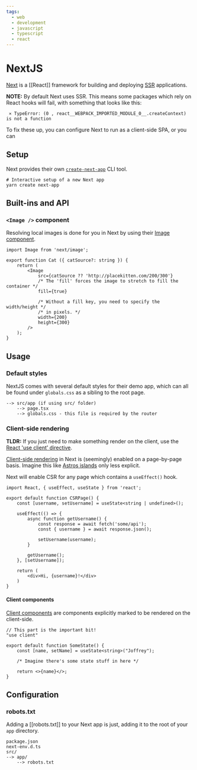 ```yaml
---
tags:
  - web
  - development
  - javascript
  - typescript
  - react
---
```


# NextJS

[Next](https://nextjs.org/) is a [[React]] framework for building and deploying [SSR](Web%20Terminology#SSR) applications.

**NOTE:** By default Next uses SSR. This means some packages which rely on React hooks will fail, with something that looks like this:
```
 ⨯ TypeError: (0 , react__WEBPACK_IMPORTED_MODULE_0__.createContext) is not a function
```
To fix these up, you can configure Next to run as a client-side SPA, or you can 

## Setup

Next provides their own [`create-next-app`](https://nextjs.org/docs/pages/api-reference/create-next-app) CLI tool.
```shell
# Interactive setup of a new Next app
yarn create next-app
```

## Built-ins and API

### `<Image />` component

Resolving local images is done for you in Next by using their [Image component](https://nextjs.org/docs/pages/api-reference/components/image).

```tsx
import Image from 'next/image';

export function Cat ({ catSource?: string }) {
	return (
		<Image 
			src={catSource ?? 'http://placekitten.com/200/300'}
			/* The 'fill' forces the image to stretch to fill the container */
			fill={true}

			/* Without a fill key, you need to specify the width/height */
			/* in pixels. */
			width={200}
			height={300}
		/>
	);
}
```

## Usage

### Default styles

NextJS comes with several default styles for their demo app, which can all be found under `globals.css` as a sibling to the root page.

```
--> src/app (if using src/ folder)
	--> page.tsx
	--> globals.css - this file is required by the router
```

### Client-side rendering

**TLDR:** If you just need to make something render on the client, use the [React 'use client' directive](https://react.dev/reference/react/use-client).

[Client-side rendering](https://nextjs.org/docs/pages/building-your-application/rendering/client-side-rendering) in Next is (seemingly) enabled on a page-by-page basis. Imagine this like [Astros islands](Astro#Islands) only less explicit.

Next will enable CSR for any page which contains a `useEffect()` hook.

```tsx
import React, { useEffect, useState } from 'react';

export default function CSRPage() {
	const [username, setUsername] = useState<string | undefined>();

	useEffect(() => {
		async function getUsername() {
			const response = await fetch('some/api');
			const { username } = await response.json();

			setUsername(username);
		}

		getUsername();
	}, [setUsername]);

	return (
		<div>Hi, {username}!</div>
	)
}
```

#### Client components

[Client components](https://nextjs.org/docs/app/building-your-application/rendering/client-components) are components explicitly marked to be rendered on the client-side.

```tsx
// This part is the important bit!
"use client"

export default function SomeState() {
	const [name, setName] = useState<string>("Joffrey");

	/* Imagine there's some state stuff in here */

	return <>{name}</>;
}
```

## Configuration

### robots.txt

Adding a [[robots.txt]] to your Next app is just, adding it to the root of your `app` directory.

```
package.json
next-env.d.ts
src/
--> app/
    --> robots.txt
```